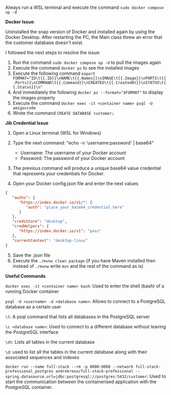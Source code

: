 Always run a WSL terminal and execute the command `sudo docker compose up -d`

**Docker Issue**:

Uninstalled the snap version of Docker and installed again by using the Docker Desktop. After restarting the PC,
the Main class threw an error that the customer database doesn't exist.

I followed the next steps to resolve the issue:
1. Run the command `sudo docker compose up -d` to pull the images again
2. Execute the command `docker ps` to see the installed images
3. Execute the following command `export FORMAT="ID\t{{.ID}}\nNAME\t{{.Names}}\nIMAGE\t{{.Image}}\nPORTS\t{{.Ports}}\nCOMMAND\t{{.Command}}\nCREATED\t{{.CreatedAt}}\nSTATUS\t{{.Status}}\n"`
4. And immediately the following `docker ps --format="$FORMAT"` to display the images properly
5. Execute the command `docker exec -it <container name> psql -U amigoscode`
6. Wrote the command `CREATE DATABASE customer;`

**Jib Credential Issue**

1. Open a Linux terminal (WSL for Windows)
2. Type the next command: "echo -n 'username:password' | base64"

   - Username: The username of your Docker account
   - Password: The password of your Docker account

3. The previous command will produce a unique base64 value credential that represents your credentials for Docker.
4. Open your Docker config.json file and enter the next values
```json
{
   "auths": {
      "https://index.docker.io/v1/": {
         "auth": "place_your_base64_credential_here"
      }
   },
   "credsStore": "desktop",
   "credHelpers": {
      "https://index.docker.io/v1": "pass"
   },
   "currentContext": "desktop-linux"
}
```

5. Save the .json file
6. Execute the `./mvnw clean package` (if you have Maven installed then instead of `./mvnw` write `mvn` and the rest of the command as is)


**Useful Commands**

`docker exec -it <container name> bash`: Used to enter the shell (bash) of a running Docker container

`psql -U <username> -d <database name>`: Allows to connect to a PostgreSQL database as a certain user

`\l`: A psql command that lists all databases in the PostgreSQL server

`\c <database name>`: Used to connect to a different database without leaving the PostgreSQL interface

`\dt`: Lists all tables in the current database

`\d`: used to list all the tables in the current database along with their associated sequences and indexes

`docker run --name full-stack --rm -p 8080:8080 --network full-stack-professional_postgres andrekreou/full-stack-professional --spring.datasource.url=jdbc:postgresql://postgres:5432/customer`: Used to start the
communication between the containerised application with the PostgreSQL container.